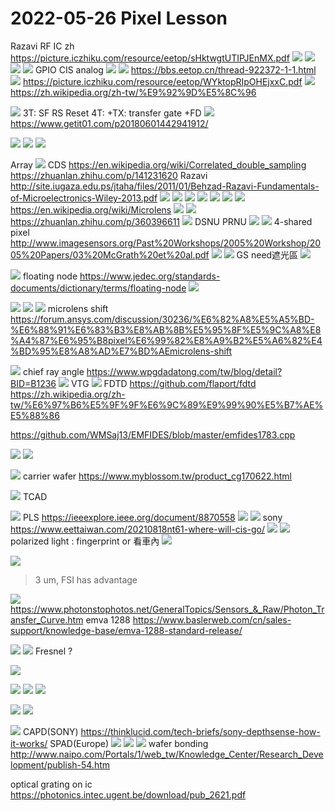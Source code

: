 # 2022-05-26 Pixel Lesson
Razavi RF IC zh 
https://picture.iczhiku.com/resource/eetop/sHktwgtUTIPJEnMX.pdf
![](https://i.imgur.com/pIqpIsI.png)
![](https://i.imgur.com/4cUDEso.png)
![](https://i.imgur.com/lrCHAlp.png)
![](https://i.imgur.com/CvJFZk4.png)
GPIO
CIS analog
![](https://i.imgur.com/e5CxsiG.png)
![](https://i.imgur.com/Fvv4ezV.png)
https://bbs.eetop.cn/thread-922372-1-1.html
![](https://i.imgur.com/jDpihAq.png)
https://picture.iczhiku.com/resource/eetop/WYktopRIpOHEjxxC.pdf
![](https://i.imgur.com/zDHh3cX.png)
https://zh.wikipedia.org/zh-tw/%E9%92%9D%E5%8C%96

![](https://i.imgur.com/ZkIO6VA.png)
3T: SF RS Reset
4T:
+TX: transfer gate
+FD
![](https://i.imgur.com/qXVVsjv.png)
https://www.getit01.com/p20180601442941912/

![](https://i.imgur.com/ENe05D7.png)
![](https://i.imgur.com/gnOVEes.png)
![](https://i.imgur.com/hPyitKB.png)


Array
![](https://i.imgur.com/WdGFPDG.png)
CDS https://en.wikipedia.org/wiki/Correlated_double_sampling
https://zhuanlan.zhihu.com/p/141231620
Razavi
http://site.iugaza.edu.ps/jtaha/files/2011/01/Behzad-Razavi-Fundamentals-of-Microelectronics-Wiley-2013.pdf
![](https://i.imgur.com/TBCHvWR.png)
![](https://i.imgur.com/dOqkD8u.png)
![](https://i.imgur.com/pMbIyPH.png)
![](https://i.imgur.com/yeSF2FZ.png)
![](https://i.imgur.com/rK7wlh9.png)
![](https://i.imgur.com/0WVKlfa.png)
![](https://i.imgur.com/27ZvR0j.png)
https://en.wikipedia.org/wiki/Microlens
![](https://i.imgur.com/eJxZanZ.png)
![](https://i.imgur.com/KXcYCRm.png)
https://zhuanlan.zhihu.com/p/360396611
![](https://i.imgur.com/hydaAlG.png)
DSNU
PRNU
![](https://i.imgur.com/wwyoCYS.png)
![](https://i.imgur.com/4xMIsnj.png)
4-shared pixel
http://www.imagesensors.org/Past%20Workshops/2005%20Workshop/2005%20Papers/03%20McGrath%20et%20al.pdf
![](https://i.imgur.com/Z5yPnks.png)
![](https://i.imgur.com/4E5Tn7z.png)
GS need遮光區
![](https://i.imgur.com/ZisH1CY.png)

![](https://i.imgur.com/e5xaCxV.png)
floating node
https://www.jedec.org/standards-documents/dictionary/terms/floating-node
![](https://i.imgur.com/WM17JQo.png)

![](https://i.imgur.com/qIOyraN.png)
![](https://i.imgur.com/oZPSkni.png)
![](https://i.imgur.com/oQ7Jtql.png)
microlens shift
https://forum.ansys.com/discussion/30236/%E6%82%A8%E5%A5%BD-%E6%88%91%E6%83%B3%E8%AB%8B%E5%95%8F%E5%9C%A8%E8%A4%87%E6%95%B8pixel%E6%99%82%E8%A9%B2%E5%A6%82%E4%BD%95%E8%A8%AD%E7%BD%AEmicrolens-shift

![](https://i.imgur.com/D5lCQzf.png)
chief ray angle https://www.wpgdadatong.com/tw/blog/detail?BID=B1236
![](https://i.imgur.com/NIA05g5.png)
VTG
![](https://i.imgur.com/esNJSLB.png)
FDTD https://github.com/flaport/fdtd
https://zh.wikipedia.org/zh-tw/%E6%97%B6%E5%9F%9F%E6%9C%89%E9%99%90%E5%B7%AE%E5%88%86

https://github.com/WMSaj13/EMFIDES/blob/master/emfides1783.cpp

![](https://i.imgur.com/vBWDuAz.png)
![](https://i.imgur.com/LwnNTpd.png)

![](https://i.imgur.com/LgHPRRr.png)
carrier wafer
https://www.myblossom.tw/product_cg170622.html

![](https://i.imgur.com/HVhPRoT.png)
TCAD

![](https://i.imgur.com/kP4GOZx.png)
PLS
https://ieeexplore.ieee.org/document/8870558
![](https://i.imgur.com/ItYOY7k.png)
![](https://i.imgur.com/cfa7cKv.png)
sony https://www.eettaiwan.com/20210818nt61-where-will-cis-go/
![](https://i.imgur.com/Ujp6PYT.png)
![](https://i.imgur.com/ZUZpk3E.png)
polarized light : fingerprint or 看車內
![](https://i.imgur.com/UKdu7ba.png)

![](https://i.imgur.com/fGcMd4D.png)
>3 um, FSI has advantage

![](https://i.imgur.com/b8SQlVW.png)
https://www.photonstophotos.net/GeneralTopics/Sensors_&_Raw/Photon_Transfer_Curve.htm
emva 1288 https://www.baslerweb.com/cn/sales-support/knowledge-base/emva-1288-standard-release/

![](https://i.imgur.com/TKZonbj.png)
![](https://i.imgur.com/rdVnSSd.png)
Fresnel ?

![](https://i.imgur.com/K0w3P56.png)

![](https://i.imgur.com/hEP3yzm.png)
![](https://i.imgur.com/f5kp78z.png)
![](https://i.imgur.com/9zdxTN8.png)

![](https://i.imgur.com/NotH7px.png)
![](https://i.imgur.com/OpAsjmk.png)

![](https://i.imgur.com/105AuBp.png)
CAPD(SONY) https://thinklucid.com/tech-briefs/sony-depthsense-how-it-works/
SPAD(Europe)
![](https://i.imgur.com/cu4tswL.png)
![](https://i.imgur.com/AfVqhOa.png)
![](https://i.imgur.com/Q23LCpf.png)
wafer bonding
http://www.naipo.com/Portals/1/web_tw/Knowledge_Center/Research_Development/publish-54.htm


optical grating on ic
https://photonics.intec.ugent.be/download/pub_2621.pdf